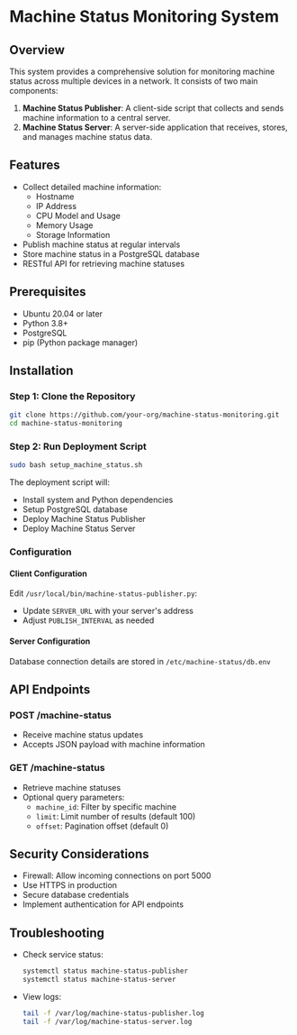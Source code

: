 # Machine Status Monitoring System

## Overview
This system provides a comprehensive solution for monitoring machine status across multiple devices in a network. It consists of two main components:

1. **Machine Status Publisher**: A client-side script that collects and sends machine information to a central server.
2. **Machine Status Server**: A server-side application that receives, stores, and manages machine status data.

## Features
- Collect detailed machine information:
  - Hostname
  - IP Address
  - CPU Model and Usage
  - Memory Usage
  - Storage Information
- Publish machine status at regular intervals
- Store machine status in a PostgreSQL database
- RESTful API for retrieving machine statuses

## Prerequisites
- Ubuntu 20.04 or later
- Python 3.8+
- PostgreSQL
- pip (Python package manager)

## Installation

### Step 1: Clone the Repository
```bash
git clone https://github.com/your-org/machine-status-monitoring.git
cd machine-status-monitoring
```

### Step 2: Run Deployment Script
```bash
sudo bash setup_machine_status.sh
```

The deployment script will:
- Install system and Python dependencies
- Setup PostgreSQL database
- Deploy Machine Status Publisher
- Deploy Machine Status Server

### Configuration

#### Client Configuration
Edit `/usr/local/bin/machine-status-publisher.py`:
- Update `SERVER_URL` with your server's address
- Adjust `PUBLISH_INTERVAL` as needed

#### Server Configuration
Database connection details are stored in `/etc/machine-status/db.env`

## API Endpoints

### POST /machine-status
- Receive machine status updates
- Accepts JSON payload with machine information

### GET /machine-status
- Retrieve machine statuses
- Optional query parameters:
  - `machine_id`: Filter by specific machine
  - `limit`: Limit number of results (default 100)
  - `offset`: Pagination offset (default 0)

## Security Considerations
- Firewall: Allow incoming connections on port 5000
- Use HTTPS in production
- Secure database credentials
- Implement authentication for API endpoints

## Troubleshooting
- Check service status:
  ```bash
  systemctl status machine-status-publisher
  systemctl status machine-status-server
  ```
- View logs:
  ```bash
  tail -f /var/log/machine-status-publisher.log
  tail -f /var/log/machine-status-server.log
  ```
